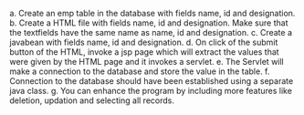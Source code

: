   a. Create an emp table in the database with fields name, id and designation.
b. Create a HTML file with fields name, id and designation. Make sure that the textfields have  the same name as name, id and designation.
c. Create a javabean with fields name, id and designation.
d. On click of the submit button of the HTML, invoke a jsp page which will extract the values that were given by the HTML page and it invokes a servlet.
e. The Servlet will make a connection to the database and store the value in the table.
f. Connection to the database should have been established using a separate java class.
g. You can enhance the program by including more features like deletion, updation and selecting all records.
